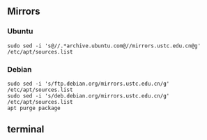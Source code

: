 ## Mirrors

### Ubuntu
```
sudo sed -i 's@//.*archive.ubuntu.com@//mirrors.ustc.edu.cn@g' /etc/apt/sources.list
```

### Debian
```
sudo sed -i 's/ftp.debian.org/mirrors.ustc.edu.cn/g' /etc/apt/sources.list
sudo sed -i 's/deb.debian.org/mirrors.ustc.edu.cn/g' /etc/apt/sources.list
apt purge package
```

## terminal
